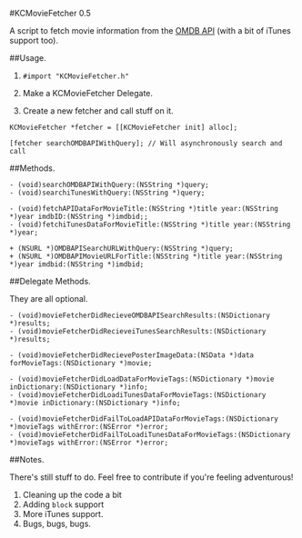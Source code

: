 #KCMovieFetcher 0.5

A script to fetch movie information from the [OMDB API][1] (with a bit of iTunes support too). 

##Usage.

1. `#import "KCMovieFetcher.h"`

2. Make a KCMovieFetcher Delegate.

3. Create a new fetcher and call stuff on it. 

``` 
KCMovieFetcher *fetcher = [[KCMovieFetcher init] alloc];

[fetcher searchOMDBAPIWithQuery]; // Will asynchronously search and call
```


[1]:http://www.omdbapi.com

##Methods.

```
- (void)searchOMDBAPIWithQuery:(NSString *)query;
- (void)searchiTunesWithQuery:(NSString *)query;

- (void)fetchAPIDataForMovieTitle:(NSString *)title year:(NSString *)year imdbID:(NSString *)imdbid;;
- (void)fetchiTunesDataForMovieTitle:(NSString *)title year:(NSString *)year;

+ (NSURL *)OMDBAPISearchURLWithQuery:(NSString *)query;
+ (NSURL *)OMDBAPIMovieURLForTitle:(NSString *)title year:(NSString *)year imdbid:(NSString *)imdbid;
```

##Delegate Methods. 

They are all optional.

```
- (void)movieFetcherDidRecieveOMDBAPISearchResults:(NSDictionary *)results;
- (void)movieFetcherDidRecieveiTunesSearchResults:(NSDictionary *)results;

- (void)movieFetcherDidRecievePosterImageData:(NSData *)data forMovieTags:(NSDictionary *)movie;

- (void)movieFetcherDidLoadDataForMovieTags:(NSDictionary *)movie inDictionary:(NSDictionary *)info;
- (void)movieFetcherDidLoadiTunesDataForMovieTags:(NSDictionary *)movie inDictionary:(NSDictionary *)info;

- (void)movieFetcherDidFailToLoadAPIDataForMovieTags:(NSDictionary *)movieTags withError:(NSError *)error;
- (void)movieFetcherDidFailToLoadiTunesDataForMovieTags:(NSDictionary *)movieTags withError:(NSError *)error;
```

##Notes.

There's still stuff to do. Feel free to contribute if you're feeling adventurous!

1. Cleaning up the code a bit
2. Adding `block` support
3. More iTunes support.
4. Bugs, bugs, bugs.